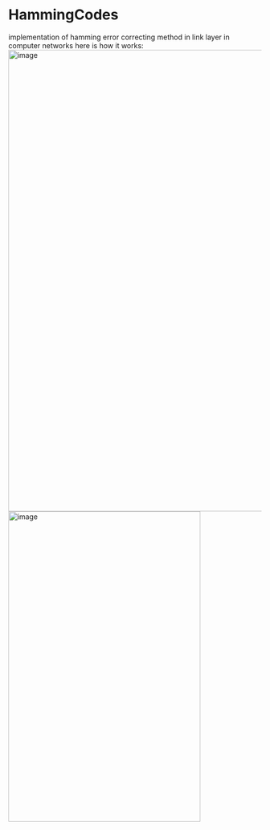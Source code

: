 # HammingCodes
implementation of hamming error correcting method in link layer in computer networks
here is how it works:
<img width="1148" height="919" alt="image" src="https://github.com/user-attachments/assets/2e2db6af-64f8-4a1c-acbf-2c37bb7eaae2" />
<img width="382" height="618" alt="image" src="https://github.com/user-attachments/assets/88a98ccc-7474-4101-b5ee-94825f1d163e" />
